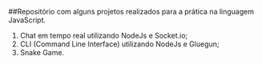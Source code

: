 ##Repositório com alguns projetos realizados para a prática na linguagem JavaScript.

1. Chat em tempo real utilizando NodeJs e Socket.io;
2. CLI (Command Line Interface) utilizando NodeJs e Gluegun;
3. Snake Game.
